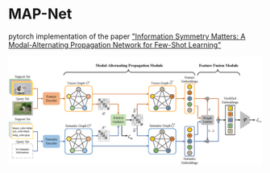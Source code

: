 # MAP-Net

pytorch implementation of the paper ["Information Symmetry Matters: A Modal-Alternating Propagation Network for Few-Shot Learning"](https://ieeexplore.ieee.org/abstract/document/9687125/)

![](./figs/MAP-Net.png)
